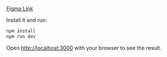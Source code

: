 [Figma Link](https://www.figma.com/design/Q0oRfMTpC1HwnNYS4qdyhZ/Webapps-(Community)?node-id=0-1&t=mwnbg58fGuKRg2K5-0)

Install it and run:

```bash
npm install
npm run dev
```

Open [http://localhost:3000](http://localhost:3000) with your browser to see the result.
